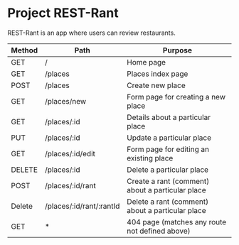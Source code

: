# Project REST-Rant

REST-Rant is an app where users can review restaurants.

| Method |         Path             |               Purpose                            |
| ------ | ------------------------ | ------------------------------------------------ |
|  GET   |          /               |              Home page                           |
|  GET   |       /places            |      Places index page                           |
|  POST  |       /places            |        Create new place                          |
|   GET  |    /places/new           | Form page for creating a new place               |
|   GET  |    /places/:id           |  Details about a particular place                |
|   PUT  |    /places/:id           |   Update a particular place                      |
|   GET  |   /places/:id/edit       | Form page for editing an existing place          |
| DELETE |    /places/:id           |     Delete a particular place                    |
|  POST  |    /places/:id/rant      | Create a rant (comment) about a particular place |
| Delete | /places/:id/rant/:rantId | Delete a rant (comment) about a particular place |
|   GET  |          *               | 404 page (matches any route not defined above)   |
